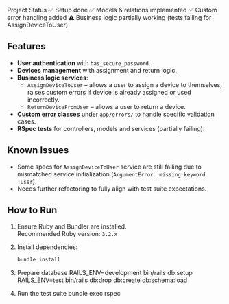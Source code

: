 Project Status
✅ Setup done
✅ Models & relations implemented
✅ Custom error handling added
⚠️ Business logic partially working (tests failing for AssignDeviceToUser)




## Features

- **User authentication** with `has_secure_password`.
- **Devices management** with assignment and return logic.
- **Business logic services**:
    - `AssignDeviceToUser` – allows a user to assign a device to themselves,  
      raises custom errors if device is already assigned or used incorrectly.
    - `ReturnDeviceFromUser` – allows a user to return a device.
- **Custom error classes** under `app/errors/` to handle specific validation cases.
- **RSpec tests** for controllers, models and services (partially failing).

## Known Issues

- Some specs for `AssignDeviceToUser` service are still failing due to  
  mismatched service initialization (`ArgumentError: missing keyword :user`).
- Needs further refactoring to fully align with test suite expectations.

## How to Run

1. Ensure Ruby and Bundler are installed.  
   Recommended Ruby version: `3.2.x`

2. Install dependencies:
   ```bash
   bundle install
3. Prepare database
RAILS_ENV=development bin/rails db:setup
RAILS_ENV=test bin/rails db:drop db:create db:schema:load
4. Run the test suite
   bundle exec rspec


